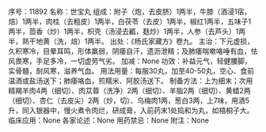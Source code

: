 序号：11892
名称：世宝丸
组成：附子（炮，去皮脐）1两半，牛膝（酒浸1宿，焙）1两半，肉桂（去粗皮）1两半，白茯苓（去皮）1两半，椒红1两半，五味子1两半，茴香（炒）1两半，枳壳（汤浸去瓤，麸炒）1两半，人参（去芦头）1两半，熟干地黄（洗，焙）1两半。
出处：《杨氏家藏方》卷九。
主治：下元虚损，久积寒冷，目晕耳鸣，形体羸弱，阴痿自汗，遗沥泄精；及肺痿喘嗽咯唾有血，怯风畏寒，手足多冷，一切虚劳气劣。
加减：None
功效：补益元气，轻健腰脚，实骨髓，耐风寒，滋养气血。
用法用量：每服30丸，加至40-50丸，空心、食前温酒或盐汤送下；肺痿咯血，煎糯米、阿胶汤送下。
制备方法：上为细末；次用精羯羊肉4两（细切）、肉苁蓉（洗净）2两（细切）、羊脂2两（细切）、黄蜡2两（细切）、杏仁（去皮尖）2两（炒，切）、乌梅肉1两，葱白3两，上7味，用酒5升，同入银器中，慢火煮令肉烂，研成膏，入前药末1处捣和为丸，如梧桐子大。
临床应用：None
各家论述：None
用药禁忌：None
附注：None
